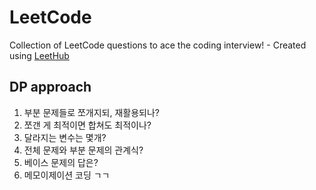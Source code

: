 # LeetCode
Collection of LeetCode questions to ace the coding interview! - Created using [LeetHub](https://github.com/QasimWani/LeetHub)

## DP approach
1. 부분 문제들로 쪼개지되, 재활용되나?
2. 쪼갠 게 최적이면 합쳐도 최적이나?
3. 달라지는 변수는 몇개?
4. 전체 문제와 부분 문제의 관계식?
5. 베이스 문제의 답은?
6. 메모이제이션 코딩 ㄱㄱ

